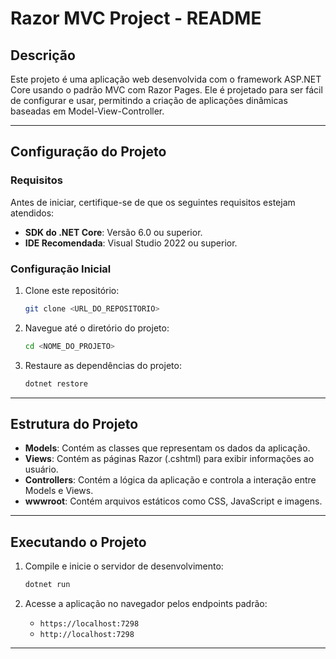 # Razor MVC Project - README

## Descrição

Este projeto é uma aplicação web desenvolvida com o framework ASP.NET Core usando o padrão MVC com Razor Pages. Ele é projetado para ser fácil de configurar e usar, permitindo a criação de aplicações dinâmicas baseadas em Model-View-Controller.

---

## Configuração do Projeto

### Requisitos

Antes de iniciar, certifique-se de que os seguintes requisitos estejam atendidos:

- **SDK do .NET Core**: Versão 6.0 ou superior.
- **IDE Recomendada**: Visual Studio 2022 ou superior.

### Configuração Inicial

1. Clone este repositório:

   ```bash
   git clone <URL_DO_REPOSITORIO>
   ```

2. Navegue até o diretório do projeto:

   ```bash
   cd <NOME_DO_PROJETO>
   ```

3. Restaure as dependências do projeto:

   ```bash
   dotnet restore
   ```


---

## Estrutura do Projeto

- **Models**: Contém as classes que representam os dados da aplicação.
- **Views**: Contém as páginas Razor (.cshtml) para exibir informações ao usuário.
- **Controllers**: Contém a lógica da aplicação e controla a interação entre Models e Views.
- **wwwroot**: Contém arquivos estáticos como CSS, JavaScript e imagens.

---

## Executando o Projeto

1. Compile e inicie o servidor de desenvolvimento:

   ```bash
   dotnet run
   ```

2. Acesse a aplicação no navegador pelos endpoints padrão:

   - `https://localhost:7298`
   - `http://localhost:7298`

---


